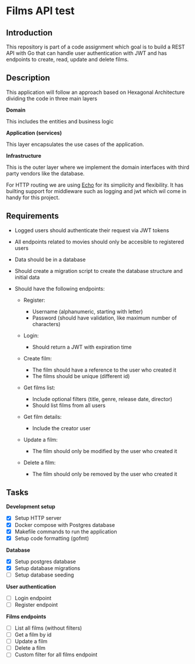 # Films API test

## Introduction

This repository is part of a code assignment which goal is to build a REST API
with Go that can handle user authentication with JWT and has endpoints to
create, read, update and delete films.

## Description

This application will follow an approach based on Hexagonal Architecture
dividing the code in three main layers

**Domain**

This includes the entities and business logic

**Application (services)**

This layer encapsulates the use cases of the application.

**Infrastructure**

This is the outer layer where we implement the domain interfaces with third
party vendors like the database.

For HTTP routing we are using [Echo](https://echo.labstack.com/docs) for its
simplicity and flexibility. It has builting support for middleware such as
logging and jwt which wil come in handy for this project.

## Requirements

- Logged users should authenticate their request via JWT tokens
- All endpoints related to movies should only be accesible to registered users
- Data should be in a database
- Should create a migration script to create the database structure and initial
  data
- Should have the following endpoints:

  - Register:

    - Username (alphanumeric, starting with letter)
    - Password (should have validation, like maximum number of characters)

  - Login:

    - Should return a JWT with expiration time

  - Create film:

    - The film should have a reference to the user who created it
    - The films should be unique (different id)

  - Get films list:

    - Include optional filters (title, genre, release date, director)
    - Should list films from all users

  - Get film details:

    - Include the creator user

  - Update a film:

    - The film should only be modified by the user who created it

  - Delete a film:
    - The film should only be removed by the user who created it

## Tasks

**Development setup**

- [x] Setup HTTP server
- [x] Docker compose with Postgres database
- [x] Makefile commands to run the application
- [x] Setup code formatting (gofmt)

**Database**

- [x] Setup postgres database
- [x] Setup database migrations
- [ ] Setup database seeding

**User authentication**

- [ ] Login endpoint
- [ ] Register endpoint

**Films endpoints**

- [ ] List all films (without filters)
- [ ] Get a film by id
- [ ] Update a film
- [ ] Delete a film
- [ ] Custom filter for all films endpoint
